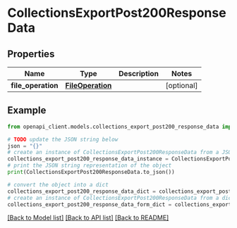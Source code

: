 # CollectionsExportPost200ResponseData


## Properties

Name | Type | Description | Notes
------------ | ------------- | ------------- | -------------
**file_operation** | [**FileOperation**](FileOperation.md) |  | [optional] 

## Example

```python
from openapi_client.models.collections_export_post200_response_data import CollectionsExportPost200ResponseData

# TODO update the JSON string below
json = "{}"
# create an instance of CollectionsExportPost200ResponseData from a JSON string
collections_export_post200_response_data_instance = CollectionsExportPost200ResponseData.from_json(json)
# print the JSON string representation of the object
print(CollectionsExportPost200ResponseData.to_json())

# convert the object into a dict
collections_export_post200_response_data_dict = collections_export_post200_response_data_instance.to_dict()
# create an instance of CollectionsExportPost200ResponseData from a dict
collections_export_post200_response_data_form_dict = collections_export_post200_response_data.from_dict(collections_export_post200_response_data_dict)
```
[[Back to Model list]](../README.md#documentation-for-models) [[Back to API list]](../README.md#documentation-for-api-endpoints) [[Back to README]](../README.md)


